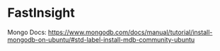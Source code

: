 # FastInsight

Mongo Docs: https://www.mongodb.com/docs/manual/tutorial/install-mongodb-on-ubuntu/#std-label-install-mdb-community-ubuntu